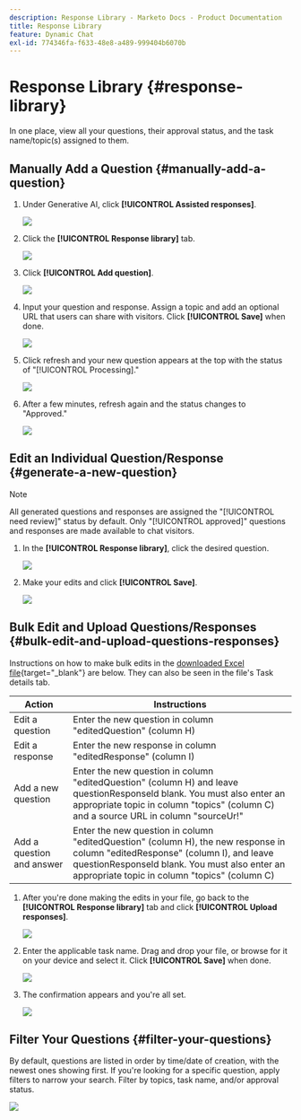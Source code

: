 ```yaml
---
description: Response Library - Marketo Docs - Product Documentation
title: Response Library
feature: Dynamic Chat
exl-id: 774346fa-f633-48e8-a489-999404b6070b
---
```

# Response Library {#response-library}

In one place, view all your questions, their approval status, and the task name/topic(s) assigned to them.

## Manually Add a Question {#manually-add-a-question}

1. Under Generative AI, click **[!UICONTROL Assisted responses]**.

   ![](assets/response-library-1.png)

1. Click the **[!UICONTROL Response library]** tab.

   ![](assets/response-library-2.png)

1. Click **[!UICONTROL Add question]**.

   ![](assets/response-library-3.png)

1. Input your question and response. Assign a topic and add an optional URL that users can share with visitors. Click **[!UICONTROL Save]** when done.

   ![](assets/response-library-4.png)

1. Click refresh and your new question appears at the top with the status of "[!UICONTROL Processing]." 

   ![](assets/response-library-5.png)

1. After a few minutes, refresh again and the status changes to "Approved."

   ![](assets/response-library-6.png)

## Edit an Individual Question/Response {#generate-a-new-question}

>[!NOTE]
>
>All generated questions and responses are assigned the "[!UICONTROL need review]" status by default. Only "[!UICONTROL approved]" questions and responses are made available to chat visitors.

1. In the **[!UICONTROL Response library]**, click the desired question.

   ![](assets/response-library-7.png)

1. Make your edits and click **[!UICONTROL Save]**.

   ![](assets/response-library-8.png)

## Bulk Edit and Upload Questions/Responses {#bulk-edit-and-upload-questions-responses}

Instructions on how to make bulk edits in the [downloaded Excel file](/help/marketo/product-docs/demand-generation/dynamic-chat/generative-ai/question-generation.md#download-questions-and-responses){target="_blank"} are below. They can also be seen in the file's Task details tab.

<table>
<thead>
  <tr>
    <th>Action</th>
    <th>Instructions</th>
  </tr>
</thead>
<tbody>
  <tr>
    <td>Edit a question</td>
    <td>Enter the new question in column "editedQuestion" (column H)</td>
  </tr>
  <tr>
    <td>Edit a response</td>
    <td>Enter the new response in column "editedResponse" (column I)</td>
  </tr>
  <tr>
    <td>Add a new question</td>
    <td>Enter the new question in column "editedQuestion" (column H) and leave questionResponseld blank. You must also enter an appropriate topic in column "topics" (column C) and a source URL in column "sourceUr!"</td>
  </tr>
  <tr>
    <td>Add a question and answer</td>
    <td>Enter the new question in column "editedQuestion" (column H), the new response in column "editedResponse" (column I), and leave questionResponseld blank. You must also enter an appropriate topic in column "topics" (column C)</td>
  </tr>
</tbody>
</table>

1. After you're done making the edits in your file, go back to the **[!UICONTROL Response library]** tab and click **[!UICONTROL Upload responses]**.

   ![](assets/response-library-9.png)

1. Enter the applicable task name. Drag and drop your file, or browse for it on your device and select it. Click **[!UICONTROL Save]** when done.

   ![](assets/response-library-10.png)

1. The confirmation appears and you're all set.

   ![](assets/response-library-11.png)

## Filter Your Questions {#filter-your-questions}

By default, questions are listed in order by time/date of creation, with the newest ones showing first. If you're looking for a specific question, apply filters to narrow your search. Filter by topics, task name, and/or approval status.

   ![](assets/response-library-12.png)
